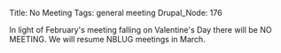 Title: No Meeting
Tags: general meeting
Drupal_Node: 176

In light of February's meeting falling on Valentine's Day there will be NO MEETING. We will resume NBLUG meetings in March.
